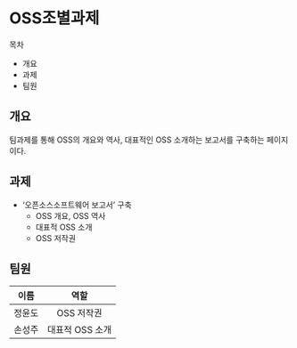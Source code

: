 # OSS조별과제

목차
 - 개요 
 - 과제 
 - 팀원 

## 개요
팀과제를 통해 OSS의 개요와 역사, 대표적인 OSS 소개하는 보고서를 구축하는 페이지이다.

## 과제
 - ‘오픈소스소프트웨어 보고서’ 구축
   - OSS 개요, OSS 역사
   - 대표적 OSS 소개
   - OSS 저작권

## 팀원
<div align="center">

| 이름     | 역할               |
|:--------:| :-------------------:|
| 정윤도   | OSS 저작권          |
| 손성주   | 대표적 OSS 소개      |

</div>
